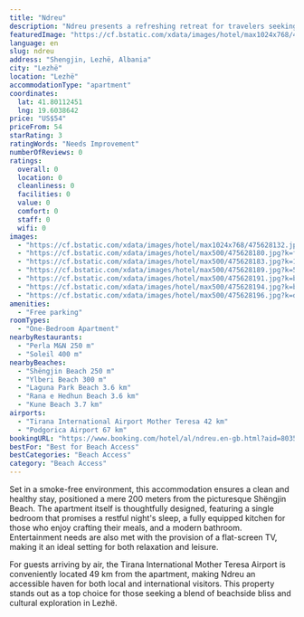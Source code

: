```yaml
---
title: "Ndreu"
description: "Ndreu presents a refreshing retreat for travelers seeking the perfect blend of comfort and convenience in Lezhë."
featuredImage: "https://cf.bstatic.com/xdata/images/hotel/max1024x768/475628132.jpg?k=39981e06dd36400963f85d96d3b596db4abe4da102c732239dd5e5f7912092ed&o=&hp=1"
language: en
slug: ndreu
address: "Shengjin, Lezhë, Albania"
city: "Lezhë"
location: "Lezhë"
accommodationType: "apartment"
coordinates:
  lat: 41.80112451
  lng: 19.6038642
price: "US$54"
priceFrom: 54
starRating: 3
ratingWords: "Needs Improvement"
numberOfReviews: 0
ratings:
  overall: 0
  location: 0
  cleanliness: 0
  facilities: 0
  value: 0
  comfort: 0
  staff: 0
  wifi: 0
images:
  - "https://cf.bstatic.com/xdata/images/hotel/max1024x768/475628132.jpg?k=39981e06dd36400963f85d96d3b596db4abe4da102c732239dd5e5f7912092ed&o=&hp=1"
  - "https://cf.bstatic.com/xdata/images/hotel/max500/475628180.jpg?k=fd440c6bada5cc5e6bbbb6168780d8a5596d59080be91e187afc93546c73a95f&o=&hp=1"
  - "https://cf.bstatic.com/xdata/images/hotel/max500/475628183.jpg?k=168574e82f5383500db59db871e90531b98bdd5222e6c99c4a9f860cbc27cd7e&o=&hp=1"
  - "https://cf.bstatic.com/xdata/images/hotel/max500/475628189.jpg?k=512b9f9c4f9780ef41226ad6e33f2c600f5e700bcd5c86f356caee29b5f624ab&o=&hp=1"
  - "https://cf.bstatic.com/xdata/images/hotel/max500/475628191.jpg?k=bae05a2fccc48543cbed8444d885e791b316e7c69eb313d1822b4c3d2e84bc0e&o=&hp=1"
  - "https://cf.bstatic.com/xdata/images/hotel/max500/475628194.jpg?k=b2a0f3a44693f56420ea9bc018dfc1e21d58c8411e086ec693d0fefd856918af&o=&hp=1"
  - "https://cf.bstatic.com/xdata/images/hotel/max500/475628196.jpg?k=d8c406ae0a98d4bdfc377b5b3c2973b20fec8b42fb6f44b3d013a56be5aa114f&o=&hp=1"
amenities:
  - "Free parking"
roomTypes:
  - "One-Bedroom Apartment"
nearbyRestaurants:
  - "Perla M&N 250 m"
  - "Soleil 400 m"
nearbyBeaches:
  - "Shëngjin Beach 250 m"
  - "Ylberi Beach 300 m"
  - "Laguna Park Beach 3.6 km"
  - "Rana e Hedhun Beach 3.6 km"
  - "Kune Beach 3.7 km"
airports:
  - "Tirana International Airport Mother Teresa 42 km"
  - "Podgorica Airport 67 km"
bookingURL: "https://www.booking.com/hotel/al/ndreu.en-gb.html?aid=8035640"
bestFor: "Best for Beach Access"
bestCategories: "Beach Access"
category: "Beach Access"
---
```


Set in a smoke-free environment, this accommodation ensures a clean and healthy stay, positioned a mere 200 meters from the picturesque Shëngjin Beach. The apartment itself is thoughtfully designed, featuring a single bedroom that promises a restful night's sleep, a fully equipped kitchen for those who enjoy crafting their meals, and a modern bathroom. Entertainment needs are also met with the provision of a flat-screen TV, making it an ideal setting for both relaxation and leisure.

For guests arriving by air, the Tirana International Mother Teresa Airport is conveniently located 49 km from the apartment, making Ndreu an accessible haven for both local and international visitors. This property stands out as a top choice for those seeking a blend of beachside bliss and cultural exploration in Lezhë.